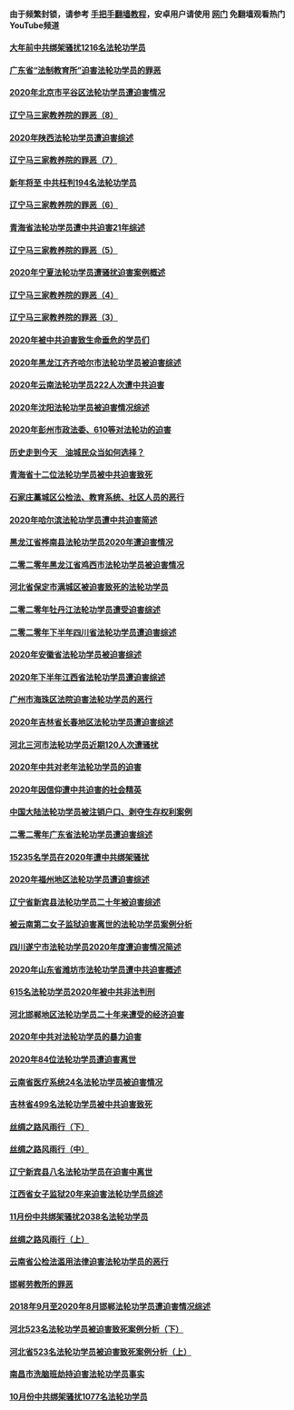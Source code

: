 #### 由于频繁封锁，请参考 [手把手翻墙教程](https://github.com/gfw-breaker/guides/wiki/)，安卓用户请使用 [网门](https://github.com/gfw-breaker/nogfw/blob/master/dl.md?t=02071000) 免翻墙观看热门YouTube频道 

#### [大年前中共绑架骚扰1216名法轮功学员](../pages/328/419588.md?t=02071000) 

#### [广东省“法制教育所”迫害法轮功学员的罪恶](../pages/328/419593.md?t=02071000) 

#### [2020年北京市平谷区法轮功学员遭迫害情况](../pages/328/419595.md?t=02071000) 

#### [辽宁马三家教养院的罪恶（8）](../pages/328/419145.md?t=02071000) 

#### [2020年陕西法轮功学员遭迫害综述](../pages/328/419510.md?t=02071000) 

#### [辽宁马三家教养院的罪恶（7）](../pages/328/419144.md?t=02071000) 

#### [新年将至 中共枉判194名法轮功学员](../pages/328/419464.md?t=02071000) 

#### [辽宁马三家教养院的罪恶（6）](../pages/328/419143.md?t=02071000) 

#### [青海省法轮功学员遭中共迫害21年综述](../pages/328/419410.md?t=02071000) 

#### [辽宁马三家教养院的罪恶（5）](../pages/328/419142.md?t=02071000) 

#### [2020年宁夏法轮功学员遭骚扰迫害案例概述](../pages/328/419333.md?t=02071000) 

#### [辽宁马三家教养院的罪恶（4）](../pages/328/419141.md?t=02071000) 

#### [辽宁马三家教养院的罪恶（3）](../pages/328/419140.md?t=02071000) 

#### [2020年被中共迫害致生命垂危的学员们](../pages/328/419132.md?t=02071000) 

#### [2020年黑龙江齐齐哈尔市法轮功学员被迫害综述](../pages/328/419175.md?t=02071000) 

#### [2020年云南法轮功学员222人次遭中共迫害](../pages/328/419130.md?t=02071000) 

#### [2020年沈阳法轮功学员被迫害情况综述](../pages/328/419088.md?t=02071000) 

#### [2020年彭州市政法委、610等对法轮功的迫害](../pages/328/419092.md?t=02071000) 

#### [历史走到今天　油城民众当如何选择？](../pages/328/419084.md?t=02071000) 

#### [青海省十二位法轮功学员被中共迫害致死](../pages/328/419002.md?t=02071000) 

#### [石家庄藁城区公检法、教育系统、社区人员的恶行](../pages/328/419000.md?t=02071000) 

#### [2020年哈尔滨法轮功学员遭中共迫害简述](../pages/328/418966.md?t=02071000) 

#### [黑龙江省桦南县法轮功学员2020年遭迫害情况](../pages/328/418993.md?t=02071000) 

#### [二零二零年黑龙江省鸡西市法轮功学员被迫害情况](../pages/328/418957.md?t=02071000) 

#### [河北省保定市满城区被迫害致死的法轮功学员](../pages/328/418806.md?t=02071000) 

#### [二零二零年牡丹江法轮功学员遭受迫害综述](../pages/328/418822.md?t=02071000) 

#### [二零二零年下半年四川省法轮功学员遭迫害综述](../pages/328/418762.md?t=02071000) 

#### [2020年安徽省法轮功学员被迫害综述](../pages/328/418751.md?t=02071000) 

#### [2020年下半年江西省法轮功学员遭迫害综述](../pages/328/418732.md?t=02071000) 

#### [广州市海珠区法院迫害法轮功学员的恶行](../pages/328/418722.md?t=02071000) 

#### [2020年吉林省长春地区法轮功学员遭迫害综述](../pages/328/418422.md?t=02071000) 

#### [河北三河市法轮功学员近期120人次遭骚扰](../pages/328/418620.md?t=02071000) 

#### [2020年中共对老年法轮功学员的迫害](../pages/328/418627.md?t=02071000) 

#### [2020年因信仰遭中共迫害的社会精英](../pages/328/418601.md?t=02071000) 

#### [中国大陆法轮功学员被注销户口、剥夺生存权利案例](../pages/328/418575.md?t=02071000) 

#### [二零二零年广东省法轮功学员遭迫害综述](../pages/328/418452.md?t=02071000) 

#### [15235名学员在2020年遭中共绑架骚扰](../pages/328/418447.md?t=02071000) 

#### [2020年福州地区法轮功学员遭迫害综述](../pages/328/418352.md?t=02071000) 

#### [辽宁省新宾县法轮功学员二十年被迫害综述](../pages/328/418318.md?t=02071000) 

#### [被云南第二女子监狱迫害离世的法轮功学员案例分析](../pages/328/417986.md?t=02071000) 

#### [四川遂宁市法轮功学员2020年度遭迫害情况简述](../pages/328/418083.md?t=02071000) 

#### [2020年山东省潍坊市法轮功学员遭中共迫害概述](../pages/328/418128.md?t=02071000) 

#### [615名法轮功学员2020年被中共非法判刑](../pages/328/418123.md?t=02071000) 

#### [河北邯郸地区法轮功学员二十年来遭受的经济迫害](../pages/328/417554.md?t=02071000) 

#### [2020年中共对法轮功学员的暴力迫害](../pages/328/416854.md?t=02071000) 

#### [2020年84位法轮功学员遭迫害离世](../pages/328/416947.md?t=02071000) 

#### [云南省医疗系统24名法轮功学员被迫害情况](../pages/328/416978.md?t=02071000) 

#### [吉林省499名法轮功学员被中共迫害致死](../pages/328/416519.md?t=02071000) 

#### [丝绸之路风雨行（下）](../pages/328/416166.md?t=02071000) 

#### [丝绸之路风雨行（中）](../pages/328/416165.md?t=02071000) 

#### [辽宁新宾县八名法轮功学员在迫害中离世](../pages/328/416383.md?t=02071000) 

#### [江西省女子监狱20年来迫害法轮功学员综述](../pages/328/416327.md?t=02071000) 

#### [11月份中共绑架骚扰2038名法轮功学员](../pages/328/416210.md?t=02071000) 

#### [丝绸之路风雨行（上）](../pages/328/416167.md?t=02071000) 

#### [云南省公检法滥用法律迫害法轮功学员的恶行](../pages/328/416012.md?t=02071000) 

#### [邯郸劳教所的罪恶](../pages/328/415894.md?t=02071000) 

#### [2018年9月至2020年8月邯郸法轮功学员遭迫害情况综述](../pages/328/415563.md?t=02071000) 

#### [河北523名法轮功学员被迫害致死案例分析（下）](../pages/328/414942.md?t=02071000) 

#### [河北省523名法轮功学员被迫害致死案例分析（上）](../pages/328/414941.md?t=02071000) 

#### [南昌市洗脑班劫持迫害法轮功学员事实](../pages/328/415048.md?t=02071000) 

#### [10月份中共绑架骚扰1077名法轮功学员](../pages/328/414995.md?t=02071000) 

